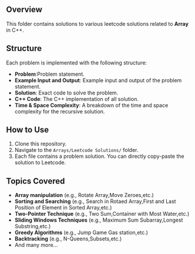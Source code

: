 ## Overview

This folder contains solutions to various leetcode solutions related to **Array** in C++. 

## Structure

Each problem is implemented with the following structure:
- **Problem**:Problem statement.
- **Example Input and Output**: Example input and output of the problem statement.
- **Solution**: Exact code to solve the problem.
- **C++ Code**: The C++ implementation of all solution.
- **Time & Space Complexity**: A breakdown of the time and space complexity for the recursive solution.

## How to Use

1. Clone this repository.
2. Navigate to the `Arrays/Leetcode Solutions/` folder.
3. Each file contains a problem solution. You can directly copy-paste the solution to Leetcode.

## Topics Covered

- **Array manipulation** (e.g., Rotate Array,Move Zeroes,etc.)
- **Sorting and Searching** (e.g., Search in Rotaed Array,First and Last Position of Element in Sorted Array,etc.)
- **Two-Pointer Technique** (e.g., Two Sum,Container with Most Water,etc.)
- **Sliding Windows Techniques** (e.g., Maximum Sum Subarray,Longest Substring,etc.)
- **Greedy Algorithms** (e.g., Jump Game Gas station,etc.)
- **Backtracking** (e.g., N-Queens,Subsets,etc.)
- And many more...
